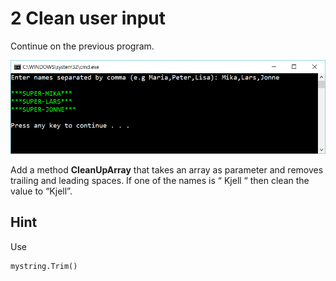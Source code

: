 ﻿# 2 Clean user input

Continue on the previous program. 

![10](Images/10.png)
 
Add a method **CleanUpArray** that takes an array as parameter and removes trailing and leading spaces. If one of the names is “   Kjell   “ then clean the value to “Kjell”. 

## Hint

Use

    mystring.Trim() 